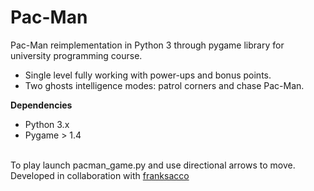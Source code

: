 # Pac-Man
Pac-Man reimplementation in Python 3 through pygame library for university programming course.<br>
<ul>
  <li>Single level fully working with power-ups and bonus points. </li>
  <li>Two ghosts intelligence modes: patrol corners and chase Pac-Man.</li>
</ul>

<b>Dependencies</b>
<ul>
  <li>Python 3.x</li>
  <li>Pygame > 1.4</li>
</ul>
<br>
To play launch pacman_game.py and use directional arrows to move.
<br>
Developed in collaboration with <a href="https://github.com/franksacco">franksacco</a>
